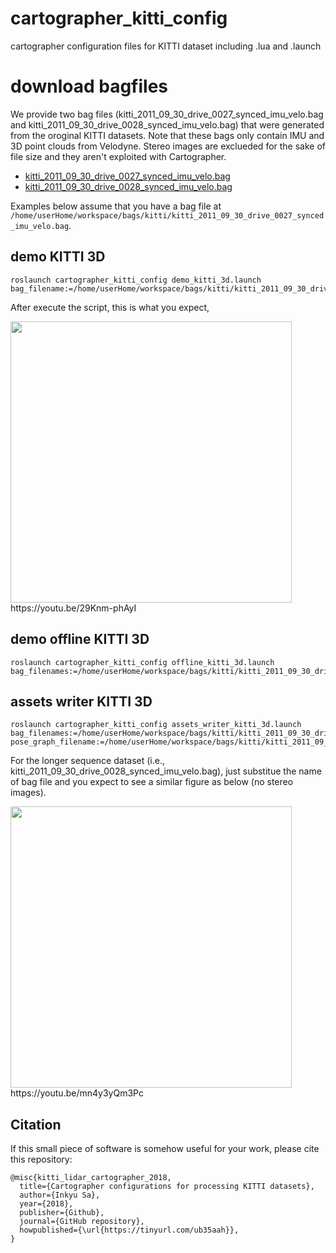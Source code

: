 # cartographer_kitti_config
cartographer configuration files for KITTI dataset including .lua and .launch

# download bagfiles
We provide two bag files (kitti_2011_09_30_drive_0027_synced_imu_velo.bag and kitti_2011_09_30_drive_0028_synced_imu_velo.bag) that were generated from the oroginal KITTI datasets. Note that these bags only contain IMU and 3D point clouds from Velodyne. Stereo images are exclueded for the sake of file size and they aren't exploited with Cartographer.

* [kitti_2011_09_30_drive_0027_synced_imu_velo.bag](https://drive.google.com/open?id=1KXX1tgWKL1D50oDpIjYe6UMDJKKTwW8U)
* [kitti_2011_09_30_drive_0028_synced_imu_velo.bag](https://drive.google.com/open?id=1Fu5OsjAzozjJ_Q2xdqkoq-gbmo9Mb7uL)


Examples below assume that you have a bag file at `/home/userHome/workspace/bags/kitti/kitti_2011_09_30_drive_0027_synced_imu_velo.bag`.

## demo KITTI 3D
```
roslaunch cartographer_kitti_config demo_kitti_3d.launch bag_filename:=/home/userHome/workspace/bags/kitti/kitti_2011_09_30_drive_0027_synced_imu_velo.bag
```
After execute the script, this is what you expect,

<img src="http://drive.google.com/uc?export=view&id=1YHmrHMK3e7XNiHg9p34nF_eD4P1Xu0wV" height="450">
https://youtu.be/29Knm-phAyI

## demo offline KITTI 3D
```
roslaunch cartographer_kitti_config offline_kitti_3d.launch bag_filenames:=/home/userHome/workspace/bags/kitti/kitti_2011_09_30_drive_0027_synced_imu_velo.bag
```
## assets writer KITTI 3D
```
roslaunch cartographer_kitti_config assets_writer_kitti_3d.launch bag_filenames:=/home/userHome/workspace/bags/kitti/kitti_2011_09_30_drive_0027_synced_imu_velo.bag pose_graph_filename:=/home/userHome/workspace/bags/kitti/kitti_2011_09_30_drive_0027_synced_imu_velo.bag.pbstream
```

For the longer sequence dataset (i.e., kitti_2011_09_30_drive_0028_synced_imu_velo.bag), just substitue the name of bag file and you expect to see a similar figure as below (no stereo images).

<img src="http://drive.google.com/uc?export=view&id=1CZmB5XL2z3nIYwLFVKTzXCemA5JXPe8u" height="450">
https://youtu.be/mn4y3yQm3Pc


## Citation
If this small piece of software is somehow useful for your work, please cite this repository:
```
@misc{kitti_lidar_cartographer_2018,
  title={Cartographer configurations for processing KITTI datasets},
  author={Inkyu Sa},
  year={2018},
  publisher={Github},
  journal={GitHub repository},
  howpublished={\url{https://tinyurl.com/ub35aah}},
}
```
